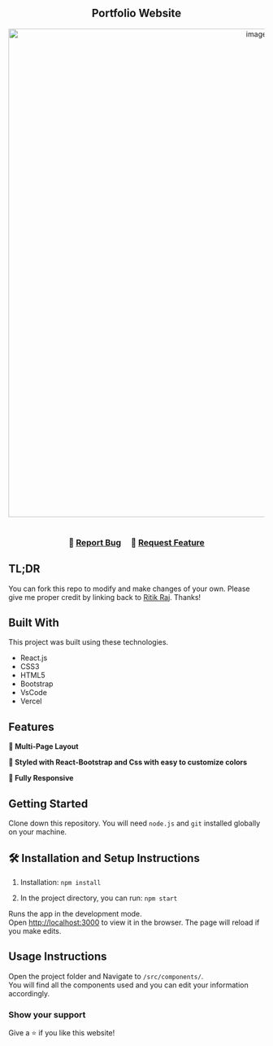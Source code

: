 <h2 align="center">
  Portfolio Website<br/>
<!--   <a href="https://soumyajit.vercel.app/" target="_blank">Ritik Raj</a> -->
</h2>
<div align="center">
  <img width="960" alt="image" src="https://github.com/ritik2358/Portfolio-Ritik/assets/98156555/466ad1b2-90a0-4361-a717-6e1f6e9079c0">

</div>

<br/>

<h3 align="center">
    🔹
    <a href="https://github.com/ritik2358/Portfolio/issues">Report Bug</a> &nbsp; &nbsp;
    🔹
    <a href="https://github.com/ritik2358/Portfolio/issues">Request Feature</a>
</h3>

## TL;DR

You can fork this repo to modify and make changes of your own. Please give me proper credit by linking back to [Ritik Raj](https://github.com/ritik2358/Portfolio-Ritik). Thanks!

## Built With

<!--My personal portfolio <a href="https://soumyajit.vercel.app/" target="_blank">soumyajit.tech</a> which features some of my github projects as well as my resume and technical skills.<br/> -->

This project was built using these technologies.

- React.js
- CSS3
- HTML5
- Bootstrap
- VsCode
- Vercel

## Features

**📖 Multi-Page Layout**

**🎨 Styled with React-Bootstrap and Css with easy to customize colors**

**📱 Fully Responsive**

## Getting Started

Clone down this repository. You will need `node.js` and `git` installed globally on your machine.

## 🛠 Installation and Setup Instructions

1. Installation: `npm install`

2. In the project directory, you can run: `npm start`

Runs the app in the development mode.\
Open [http://localhost:3000](http://localhost:3000) to view it in the browser.
The page will reload if you make edits.

## Usage Instructions

Open the project folder and Navigate to `/src/components/`. <br/>
You will find all the components used and you can edit your information accordingly.

### Show your support

Give a ⭐ if you like this website!

<!--<a href="https://www.buymeacoffee.com/ritik2358" target="_blank"><img src="https://cdn.buymeacoffee.com/buttons/v2/default-violet.png" alt="Buy Me A Coffee" height= "60px" width= "217px" ></a>-->
